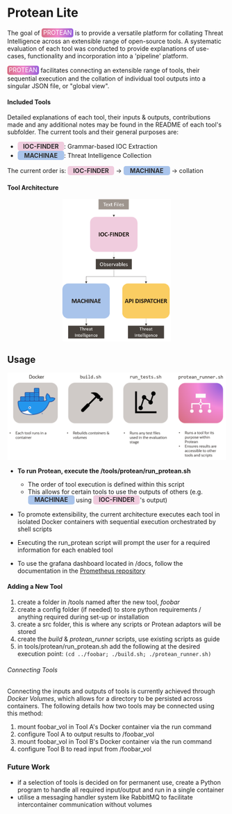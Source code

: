 # Protean Lite
The goal of <span style="
display: inline-flex;
justify-content: center;
line-height: 14px;
border-radius: 5px; 
background-image: linear-gradient(to right, #D76F84, #EF86C9, #9761DB);
padding: 0.25em; 
color: white;
"> PROTEAN </span> is to provide a versatile platform for collating Threat Intelligence across an extensible range of open-source tools. A systematic evaluation of each tool was conducted to provide explanations of use-cases, functionality and incorporation into a 'pipeline' platform.

<span style="
display: inline-flex;
justify-content: center;
line-height: 14px;
border-radius: 5px; 
background-image: linear-gradient(to right, #D76F84, #EF86C9, #9761DB);
padding: 0.25em; 
color: white;
"> PROTEAN</span> facilitates connecting an extensible range of tools, their sequential execution and the collation of individual tool outputs into a singular JSON file, or "global view".

#### Included Tools
Detailed explanations of each tool, their inputs & outputs, contributions made and any additional notes may be found in the README of each tool's subfolder. The current tools and their general purposes are:

+ <span style="
display: inline-flex;
justify-content: center;
line-height: 14px;
width: 100px;
text-align: center;
border-radius: 5px;
background: #f0ccde;
padding: 0.25em; 
color: #303030;
font-weight: bold;
"> IOC-FINDER </span>: Grammar-based IOC Extraction
+ <span style="
display: inline-flex;
justify-content: center;
line-height: 14px;
width: 100px;
text-align: center;
border-radius: 5px;
background: #a9c4eb;
padding: 0.25em; 
color: #303030;
font-weight: bold;
"> MACHINAE </span>: Threat Intelligence Collection

The current order is: <span style="
display: inline-flex;
justify-content: center;
line-height: 14px;
width: 100px;
text-align: center;
border-radius: 5px;
background: #f0ccde;
padding: 0.25em; 
color: #303030;
font-weight: bold;
"> IOC-FINDER </span> -> <span style="
display: inline-flex;
justify-content: center;
line-height: 14px;
width: 100px;
text-align: center;
border-radius: 5px;
background: #a9c4eb;
padding: 0.25em; 
color: #303030;
font-weight: bold;
"> MACHINAE </span> -> collation
#### Tool Architecture
<img style="
display: block;
width: 250px;
margin: 0 auto;"
src=/docs/images/protean_lite_architecture.png/>

## Usage
![script architecture diagram](/docs/images/protean_scripts.png)
+ **To run Protean, execute the /tools/protean/run_protean.sh**
    + The order of tool execution is defined within this script
    + This allows for certain tools to use the outputs of others (e.g. <span style="
display: inline-flex;
justify-content: center;
line-height: 14px;
width: 100px;
text-align: center;
border-radius: 5px;
background: #a9c4eb;
padding: 0.25em; 
color: #303030;
font-weight: bold;
"> MACHINAE </span> using <span style="
display: inline-flex;
justify-content: center;
line-height: 14px;
width: 100px;
text-align: center;
border-radius: 5px;
background: #f0ccde;
padding: 0.25em; 
color: #303030;
font-weight: bold;
"> IOC-FINDER </span>'s output)

+ To promote extensibility, the current architecture executes each tool in isolated Docker containers with sequential execution orchestrated by shell scripts
+ Executing the run_protean script will prompt the user for a required information for each enabled tool
+ To use the grafana dashboard located in /docs, follow the documentation in the [Prometheus repository](https://github.com/vegasbrianc/prometheus)

#### Adding a New Tool

1. create a folder in /tools named after the new tool, *foobar*
2. create a config folder (if needed) to store python requirements / anything required during set-up or installation
3. create a src folder, this is where any scripts or Protean adaptors will be stored
4. create the *build* & *protean_runner* scripts, use existing scripts as guide
5. in tools/protean/run_protean.sh add the following at the desired execution point:
 ```(cd ../foobar; ./build.sh; ./protean_runner.sh)```

###### Connecting Tools
Connecting the inputs and outputs of tools is currently achieved through *Docker Volumes*, which allows for a directory to be persisted across containers. The following details how two tools may be connected using this method:
1. mount foobar_vol in Tool A's Docker container via the run command
2. configure Tool A to output results to /foobar_vol
3. mount foobar_vol in Tool B's Docker container via the run command
4. configure Tool B to read input from /foobar_vol


### Future Work
+ if a selection of tools is decided on for permanent use, create a Python program to handle all required input/output and run in a single container
+ utilise a messaging handler system like RabbitMQ to facilitate intercontainer communication without volumes